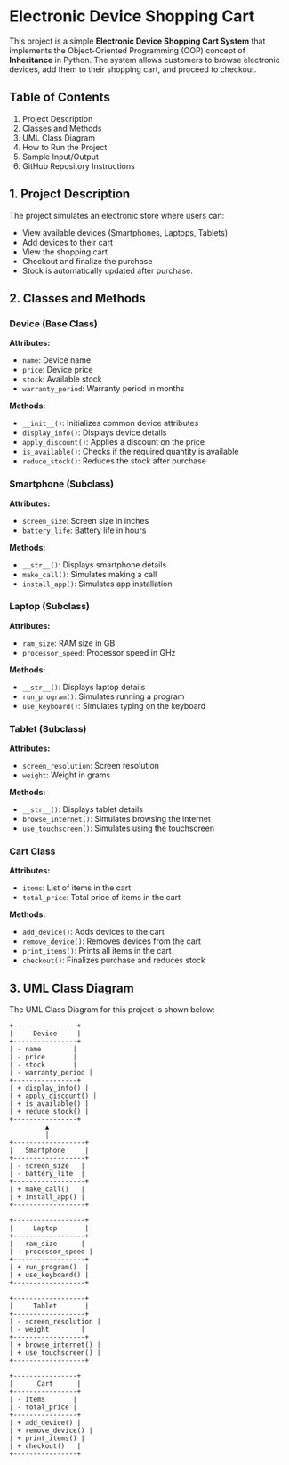 # Electronic Device Shopping Cart

This project is a simple **Electronic Device Shopping Cart System** that implements the Object-Oriented Programming (OOP) concept of **Inheritance** in Python. The system allows customers to browse electronic devices, add them to their shopping cart, and proceed to checkout.

## Table of Contents
1. Project Description
2. Classes and Methods
3. UML Class Diagram
4. How to Run the Project
5. Sample Input/Output
6. GitHub Repository Instructions

## 1. Project Description
The project simulates an electronic store where users can:
- View available devices (Smartphones, Laptops, Tablets)
- Add devices to their cart
- View the shopping cart
- Checkout and finalize the purchase
- Stock is automatically updated after purchase.

## 2. Classes and Methods

### Device (Base Class)
**Attributes:**
- `name`: Device name
- `price`: Device price
- `stock`: Available stock
- `warranty_period`: Warranty period in months

**Methods:**
- `__init__()`: Initializes common device attributes
- `display_info()`: Displays device details
- `apply_discount()`: Applies a discount on the price
- `is_available()`: Checks if the required quantity is available
- `reduce_stock()`: Reduces the stock after purchase

### Smartphone (Subclass)
**Attributes:**
- `screen_size`: Screen size in inches
- `battery_life`: Battery life in hours

**Methods:**
- `__str__()`: Displays smartphone details
- `make_call()`: Simulates making a call
- `install_app()`: Simulates app installation

### Laptop (Subclass)
**Attributes:**
- `ram_size`: RAM size in GB
- `processor_speed`: Processor speed in GHz

**Methods:**
- `__str__()`: Displays laptop details
- `run_program()`: Simulates running a program
- `use_keyboard()`: Simulates typing on the keyboard

### Tablet (Subclass)
**Attributes:**
- `screen_resolution`: Screen resolution
- `weight`: Weight in grams

**Methods:**
- `__str__()`: Displays tablet details
- `browse_internet()`: Simulates browsing the internet
- `use_touchscreen()`: Simulates using the touchscreen

### Cart Class
**Attributes:**
- `items`: List of items in the cart
- `total_price`: Total price of items in the cart

**Methods:**
- `add_device()`: Adds devices to the cart
- `remove_device()`: Removes devices from the cart
- `print_items()`: Prints all items in the cart
- `checkout()`: Finalizes purchase and reduces stock

## 3. UML Class Diagram
The UML Class Diagram for this project is shown below:

```plaintext
+----------------+
|     Device     |
+----------------+
| - name        |
| - price       |
| - stock       |
| - warranty_period |
+----------------+
| + display_info() |
| + apply_discount() |
| + is_available() |
| + reduce_stock() |
+----------------+
         ▲
         │
+------------------+
|   Smartphone     |
+------------------+
| - screen_size   |
| - battery_life  |
+------------------+
| + make_call()   |
| + install_app() |
+------------------+

+------------------+
|     Laptop       |
+------------------+
| - ram_size      |
| - processor_speed |
+------------------+
| + run_program()  |
| + use_keyboard() |
+------------------+

+------------------+
|     Tablet       |
+------------------+
| - screen_resolution |
| - weight        |
+------------------+
| + browse_internet() |
| + use_touchscreen() |
+------------------+

+----------------+
|      Cart      |
+----------------+
| - items       |
| - total_price |
+----------------+
| + add_device() |
| + remove_device() |
| + print_items() |
| + checkout()   |
+----------------+
```




